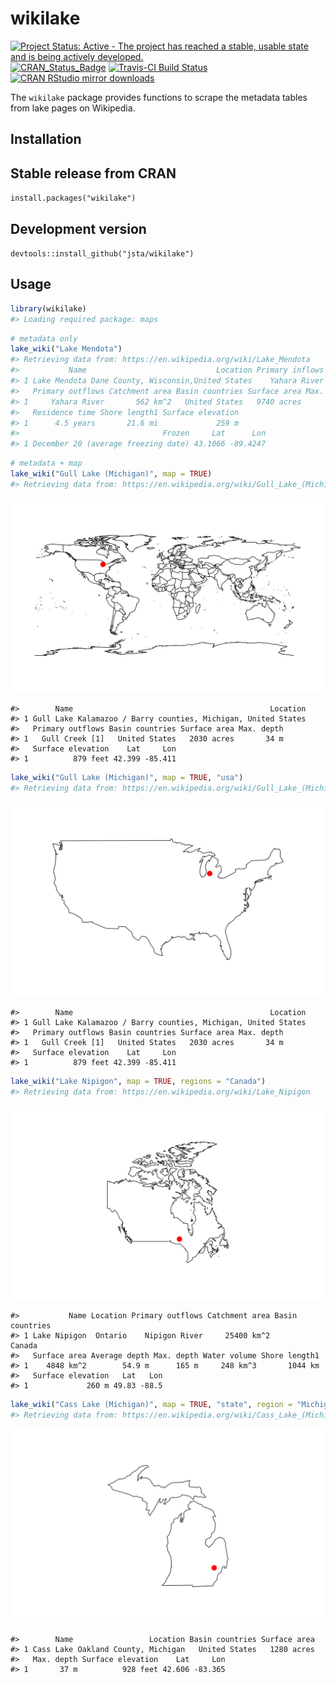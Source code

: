 
<!-- README.md is generated from README.Rmd. Please edit that file -->
wikilake
========

[![Project Status: Active - The project has reached a stable, usable state and is being actively developed.](http://www.repostatus.org/badges/latest/active.svg)](http://www.repostatus.org/#active) [![CRAN\_Status\_Badge](http://www.r-pkg.org/badges/version/wikilake)](https://cran.r-project.org/package=wikilake) [![Travis-CI Build Status](https://travis-ci.org/jsta/wikilake.svg?branch=master)](https://travis-ci.org/jsta/wikilake) [![CRAN RStudio mirror downloads](http://cranlogs.r-pkg.org/badges/wikilake)](http://cran.r-project.org/web/packages/wikilake/index.html)

The `wikilake` package provides functions to scrape the metadata tables from lake pages on Wikipedia.

Installation
------------

Stable release from CRAN
------------------------

`install.packages("wikilake")`

Development version
-------------------

`devtools::install_github("jsta/wikilake")`

Usage
-----

``` r
library(wikilake)
#> Loading required package: maps
```

``` r
# metadata only
lake_wiki("Lake Mendota")
#> Retrieving data from: https://en.wikipedia.org/wiki/Lake_Mendota
#>           Name                             Location Primary inflows
#> 1 Lake Mendota Dane County, Wisconsin,United States    Yahara River
#>   Primary outflows Catchment area Basin countries Surface area Max. depth
#> 1     Yahara River       562 km^2   United States   9740 acres       25 m
#>   Residence time Shore length1 Surface elevation
#> 1      4.5 years       21.6 mi             259 m
#>                                Frozen     Lat      Lon
#> 1 December 20 (average freezing date) 43.1066 -89.4247
```

``` r
# metadata + map
lake_wiki("Gull Lake (Michigan)", map = TRUE)
#> Retrieving data from: https://en.wikipedia.org/wiki/Gull_Lake_(Michigan)
```

![](tools/images/worldmapping-1.png)

    #>        Name                                            Location
    #> 1 Gull Lake Kalamazoo / Barry counties, Michigan, United States
    #>   Primary outflows Basin countries Surface area Max. depth
    #> 1   Gull Creek [1]   United States   2030 acres       34 m
    #>   Surface elevation    Lat     Lon
    #> 1          879 feet 42.399 -85.411

``` r
lake_wiki("Gull Lake (Michigan)", map = TRUE, "usa")
#> Retrieving data from: https://en.wikipedia.org/wiki/Gull_Lake_(Michigan)
```

![](tools/images/mapping-1.png)

    #>        Name                                            Location
    #> 1 Gull Lake Kalamazoo / Barry counties, Michigan, United States
    #>   Primary outflows Basin countries Surface area Max. depth
    #> 1   Gull Creek [1]   United States   2030 acres       34 m
    #>   Surface elevation    Lat     Lon
    #> 1          879 feet 42.399 -85.411

``` r
lake_wiki("Lake Nipigon", map = TRUE, regions = "Canada")
#> Retrieving data from: https://en.wikipedia.org/wiki/Lake_Nipigon
```

![](tools/images/mapping2-1.png)

    #>           Name Location Primary outflows Catchment area Basin countries
    #> 1 Lake Nipigon  Ontario    Nipigon River     25400 km^2          Canada
    #>   Surface area Average depth Max. depth Water volume Shore length1
    #> 1    4848 km^2        54.9 m      165 m     248 km^3       1044 km
    #>   Surface elevation   Lat   Lon
    #> 1             260 m 49.83 -88.5

``` r
lake_wiki("Cass Lake (Michigan)", map = TRUE, "state", region = "Michigan")
#> Retrieving data from: https://en.wikipedia.org/wiki/Cass_Lake_(Michigan)
```

![](tools/images/mapping3-1.png)

    #>        Name                 Location Basin countries Surface area
    #> 1 Cass Lake Oakland County, Michigan   United States   1280 acres
    #>   Max. depth Surface elevation    Lat     Lon
    #> 1       37 m          928 feet 42.606 -83.365
